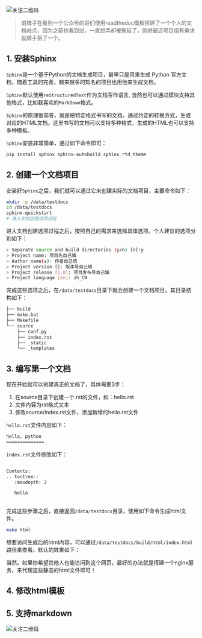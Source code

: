 ![关注二维码](https://www.testqa.cn/static/banner.png)

> 前阵子在看到一个公众号的哥们使用readthedoc模板搭建了一个个人的文档站点，因为之前也看到过，一直想弄却被拖延了，刚好最近项目组有需求就顺手搭了一个。

## 1. 安装Sphinx
`Sphinx`是一个基于Python的文档生成项目，最早只是用来生成 Python 官方文档，随着工具的完善，越来越多的知名的项目也用他来生成文档。

`Sphinx`默认使用`reStructuredText`作为文档写作语言, 当然也可以通过模块支持其他格式，比如我喜欢的`MarkDown`格式。

`Sphinx`的原理很简答，就是把特定格式书写的文档，通过约定的转换方式，生成对应的HTML文档。这里书写的文档可以支持多种格式，生成的HTML也可以支持多种模板。

`Sphinx`安装非常简单，通过如下命令即可：
```bash
pip install sphinx sphinx-autobuild sphinx_rtd_theme
```

## 2. 创建一个文档项目
安装好`Sphinx`之后，我们就可以通过它来创建实际的文档项目，主要命令如下：
```bash
mkdir -p /data/testdocs
cd /data/testdocs
sphinx-quickstart
# 进入文档创建选项过程
```
进入文档创建选项过程之后，按照自己的需求来选择具体选项。个人建议的选项分别如下：
```bash
> Separate source and build directories (y/n) [n]:y
> Project name: 项目名自己填
> Author name(s): 作者自己填
> Project version []: 版本号自己填
> Project release [1.0]: 项目发布号自己填
> Project language [en]: zh_CN
```
完成这些选项之后，在`/data/testdocs`目录下就会创建一个文档项目。其目录结构如下：
```bash
├── build
├── make.bat
├── Makefile
└── source
    ├── conf.py
    ├── index.rst
    ├── _static
    └── _templates
```

## 3. 编写第一个文档
现在开始就可以创建真正的文档了，具体需要3步：
1. 在source目录下创建一个.rst的文件，如：hello.rst
1. 文件内容为rst格式文本
1. 修改source/index.rst文件，添加新增的hello.rst文件

`hello.rst`文件内容如下：
```bash
hello, python
==============
```
`index.rst`文件修改如下：
```bash

Contents:
.. toctree::
   :maxdepth: 2

   hello
   
```
完成这些步骤之后，直接返回`/data/testdocs`目录，使用如下命令生成html文件。
```bash
make html
```
想要访问生成后的html内容，可以通过`/data/testdocs/build/html/index.html`路径来查看。默认的效果如下：
![]()

当然，如果你希望其他人也能访问到这个网页，最好的办法就是搭建一个nginx服务，来代理这些静态的html文件即可！

## 4. 修改html模板


## 5. 支持markdown



![关注二维码](https://www.testqa.cn/static/book.jpg)
